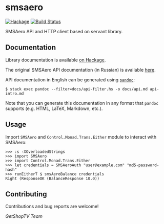 # smsaero

[![Hackage](https://img.shields.io/hackage/v/smsaero.svg)](http://hackage.haskell.org/package/smsaero)
[![Build Status](https://travis-ci.org/GetShopTV/smsaero.svg?branch=master)](https://travis-ci.org/GetShopTV/smsaero)

SMSAero API and HTTP client based on servant library.

## Documentation

Library documentation is available [on Hackage](http://hackage.haskell.org/package/smsaero).

The original SMSAero API documentation (in Russian) is available [here](http://smsaero.ru/api/description).

API documentation in English can be generated using [`pandoc`](http://pandoc.org):

```
$ stack exec pandoc --filter=docs/api-filter.hs -o docs/api.md api-intro.md
```

Note that you can generate this documentation in any format that `pandoc` supports (e.g. HTML, LaTeX, Markdown, etc.).

## Usage

Import `SMSAero` and `Control.Monad.Trans.Either` module to interact with SMSAero:

```
>>> :s -XOverloadedStrings
>>> import SMSAero
>>> import Control.Monad.Trans.Either
>>> let credentials = SMSAeroAuth "user@example.com" "md5-password-hash"
>>> runEitherT $ smsAeroBalance credentials
Right (ResponseOK (BalanceResponse 10.0))
```

## Contributing

Contributions and bug reports are welcome!

*GetShopTV Team*
